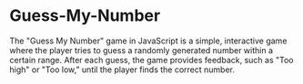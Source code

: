 # Guess-My-Number
The "Guess My Number" game in JavaScript is a simple, interactive game where the player tries to guess a randomly generated number within a certain range. After each guess, the game provides feedback, such as "Too high" or "Too low," until the player finds the correct number.
